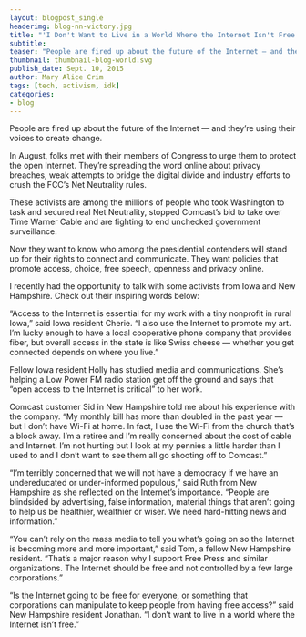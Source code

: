 ```yaml
---
layout: blogpost_single
headerimg: blog-nn-victory.jpg
title: "'I Don't Want to Live in a World Where the Internet Isn't Free'"
subtitle:
teaser: "People are fired up about the future of the Internet — and they’re using their voices to create change."
thumbnail: thumbnail-blog-world.svg
publish_date: Sept. 10, 2015
author: Mary Alice Crim
tags: [tech, activism, idk]
categories:
- blog
---
```


People are fired up about the future of the Internet — and they’re using their voices to create change. 

In August, folks met with their members of Congress to urge them to protect the open Internet. They’re spreading the word online about privacy breaches, weak attempts to bridge the digital divide and industry efforts to crush the FCC’s Net Neutrality rules.

These activists are among the millions of people who took Washington to task and secured real Net Neutrality, stopped Comcast’s bid to take over Time Warner Cable and are fighting to end unchecked government surveillance. 

Now they want to know who among the presidential contenders will stand up for their rights to connect and communicate. They want policies that promote access, choice, free speech, openness and privacy online. 

I recently had the opportunity to talk with some activists from Iowa and New Hampshire. Check out their inspiring words below:

“Access to the Internet is essential for my work with a tiny nonprofit in rural Iowa,” said Iowa resident Cherie. “I also use the Internet to promote my art. I’m lucky enough to have a local cooperative phone company that provides fiber, but overall access in the state is like Swiss cheese — whether you get connected depends on where you live.” 

Fellow Iowa resident Holly has studied media and communications. She’s helping a Low Power FM radio station get off the ground and says that “open access to the Internet is critical” to her work.

Comcast customer Sid in New Hampshire told me about his experience with the company. “My monthly bill has more than doubled in the past year — but I don’t have Wi-Fi at home. In fact, I use the Wi-Fi from the church that’s a block away. I’m a retiree and I’m really concerned about the cost of cable and Internet. I’m not hurting but I look at my pennies a little harder than I used to and I don’t want to see them all go shooting off to Comcast.” 

“I’m terribly concerned that we will not have a democracy if we have an undereducated or under-informed populous,” said Ruth from New Hampshire as she reflected on the Internet’s importance. “People are blindsided by advertising, false information, material things that aren’t going to help us be healthier, wealthier or wiser. We need hard-hitting news and information.” 

“You can’t rely on the mass media to tell you what’s going on so the Internet is becoming more and more important,” said Tom, a fellow New Hampshire resident. “That’s a major reason why I support Free Press and similar organizations. The Internet should be free and not controlled by a few large corporations.”

“Is the Internet going to be free for everyone, or something that corporations can manipulate to keep people from having free access?” said New Hampshire resident Jonathan. “I don’t want to live in a world where the Internet isn’t free.”

